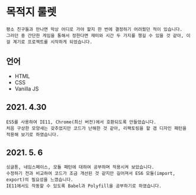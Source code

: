 # 목적지 룰렛
	평소 친구들과 만나면 막상 어디로 가야 할지 한 번에 결정하기 어려웠던 적이 있습니다.   
	그러던 중 간단한 게임을 통해서 정한다면 재미와 시간 두 가지를 챙길 수 있을 것 같아, 이걸 계기로 프로젝트를 시작하게 되었습니다.
## 언어
+ HTML
+ CSS
+ Vanilla JS
## 2021. 4.30
    ES5를 사용하여 IE11, Chrome(최신 버전)에서 호환되도록 만들었습니다.   
    처음 구상한 모양새는 갖추었지만 코드가 난해한 것 같아, 리팩토링을 할 겸 디자인 패턴을 적용해 보기로 하였습니다.
## 2021. 5. 6
    싱글톤, 네임스페이스, 모듈 패턴에 대하여 공부하며 적용시켜 보았습니다.   
    수정하기 전과 비교하여 코드가 조금 개선된 것 같지만 길어져서 ES6 모듈(import, export)의 필요성을 느꼈습니다.   
    IE11에서도 작동할 수 있도록 Babel과 Polyfill을 공부하기로 하였습니다.

